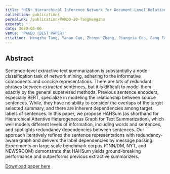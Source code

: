 ```yaml
---
title: "HIN: Hierarchical Inference Network for Document-Level Relation Extraction (BEST PAPER AWARD)"
collection: publications
permalink: /publication/PAKDD-20-TangHengzhu
excerpt: ''
date: 2020-05-06
venue: 'PAKDD (BEST PAPER)'
citation: 'Hengzhu Tang, Yanan Cao, Zhenyu Zhang, Jiangxia Cao, Fang Fang, Shi Wang, Pengfei Yin: HIN: Hierarchical Inference Network for Document-Level Relation Extraction. PAKDD (1) 2020: 197-209'
---
```

Abstract
--
Sentence-level extractive text summarization is substantially a node classification task of network mining, adhering to the informative components and concise representations. There are lots of redundant phrases between extracted sentences, but it is difficult to model them exactly by the general supervised methods. Previous sentence encoders, especially BERT, specialize in modeling the relationship between source sentences. While, they have no ability to consider the overlaps of the target selected summary, and there are inherent dependencies among target labels of sentences. In this paper, we propose HAHSum (as shorthand for Hierarchical Attentive Heterogeneous Graph for Text Summarization), which well models different levels of information, including words and sentences, and spotlights redundancy dependencies between sentences. Our approach iteratively refines the sentence representations with redundancy-aware graph and delivers the label dependencies by message passing. Experiments on large scale benchmark corpus (CNN/DM, NYT, and NEWSROOM) demonstrate that HAHSum yields ground-breaking performance and outperforms previous extractive summarizers.

[Download paper here](https://link.springer.com/content/pdf/10.1007%2F978-3-030-47426-3_16.pdf)

